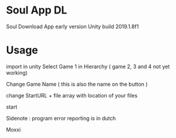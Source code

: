# Soul App DL
Soul Download App early version 
Unity build 2019.1.8f1 

# Usage
import in unity
Select Game 1 in Hierarchy ( game 2, 3 and 4 not yet working)


Change Game Name ( this is also the name on the button )

change StartURL + file array with location of your files

start





Sidenote : program error reporting is in dutch

Moxxi


